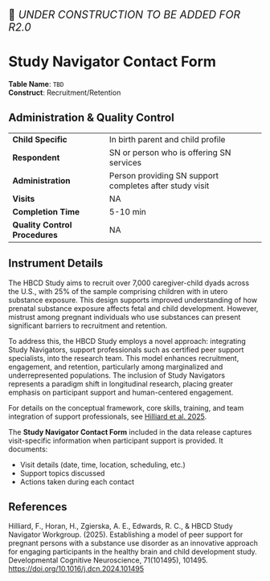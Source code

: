 <p style="font-size: 1.5em;">🚧 <i>UNDER CONSTRUCTION TO BE ADDED FOR R2.0</i></p>

# Study Navigator Contact Form
      
**Table Name**: `TBD`         
**Construct**: Recruitment/Retention

## Administration & Quality Control

<table class="table-no-vertical-lines" style="width: 100%; border-collapse: collapse; table-layout: fixed;">
<tbody>
<tr><td><b>Child Specific</b></td>
<td>In birth parent and child profile</td></tr>
<tr><td><b>Respondent</b></td>
<td>SN or person who is offering SN services</td></tr>
<tr><td><b>Administration</b></td>
<td style="word-wrap: break-word; white-space: normal;">Person providing SN support completes after study visit</td></tr>
<tr><td><b>Visits</b></td>
<td>NA</td></tr>
<tr><td><b>Completion Time</b></td>
<td>5-10 min</td></tr>
<tr><td><b>Quality Control Procedures</b></td>
<td style="word-wrap: break-word; white-space: normal;">NA</td></tr>      
</tbody>
</table>

## Instrument Details

The HBCD Study aims to recruit over 7,000 caregiver-child dyads across the U.S., with 25% of the sample comprising children with in utero substance exposure. This design supports improved understanding of how prenatal substance exposure affects fetal and child development. However, mistrust among pregnant individuals who use substances can present significant barriers to recruitment and retention.

To address this, the HBCD Study employs a novel approach: integrating Study Navigators, support professionals such as certified peer support specialists, into the research team. This model enhances recruitment, engagement, and retention, particularly among marginalized and underrepresented populations. The inclusion of Study Navigators represents a paradigm shift in longitudinal research, placing greater emphasis on participant support and human-centered engagement.

For details on the conceptual framework, core skills, training, and team integration of support professionals, see [Hilliard et al. 2025](https://doi.org/10.1016/j.dcn.2024.101495).

The **Study Navigator Contact Form** included in the data release captures visit-specific information when participant support is provided. It documents:

- Visit details (date, time, location, scheduling, etc.)
- Support topics discussed
- Actions taken during each contact

## References

<div class="references"> 
<p>Hilliard, F., Horan, H., Zgierska, A. E., Edwards, R. C., & HBCD Study Navigator Workgroup. (2025). Establishing a model of peer support for pregnant persons with a substance use disorder as an innovative approach for engaging participants in the healthy brain and child development study. Developmental Cognitive Neuroscience, 71(101495), 101495. <a href="https://doi.org/10.1016/j.dcn.2024.101495" target="_blank">https://doi.org/10.1016/j.dcn.2024.101495</a></p>  
</div>
<br>

